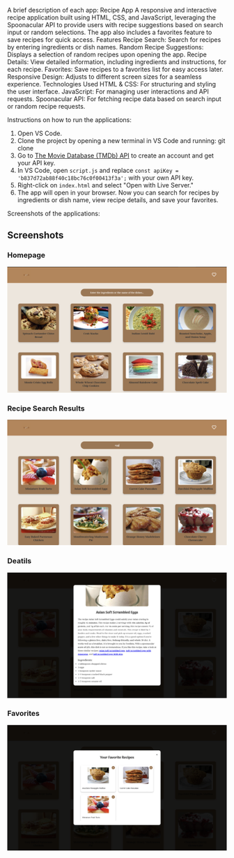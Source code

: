 A brief description of each app:
Recipe App
A responsive and interactive recipe application built using HTML, CSS, and JavaScript, leveraging the Spoonacular API to provide users with recipe suggestions based on search input or random selections. The app also includes a favorites feature to save recipes for quick access.
Features
Recipe Search: Search for recipes by entering ingredients or dish names.
Random Recipe Suggestions: Displays a selection of random recipes upon opening the app.
Recipe Details: View detailed information, including ingredients and instructions, for each recipe.
Favorites: Save recipes to a favorites list for easy access later.
Responsive Design: Adjusts to different screen sizes for a seamless experience.
Technologies Used
HTML & CSS: For structuring and styling the user interface.
JavaScript: For managing user interactions and API requests.
Spoonacular API: For fetching recipe data based on search input or random recipe requests.

Instructions on how to run the applications:
1. Open VS Code.
2. Clone the project by opening a new terminal in VS Code and running: git clone <repository-url>
3. Go to [The Movie Database (TMDb) API](https://spoonacular.com/food-api) to create an account and get your API key.
4. In VS Code, open `script.js` and replace `const apiKey = 'b837d72ab88f40c18bc76c0f00413f3a';` with your own API key.
5. Right-click on `index.html` and select "Open with Live Server."
6. The app will open in your browser. Now you can search for recipes by ingredients or dish name, view recipe details, and save your favorites.

Screenshots of the applications:
## Screenshots
### Homepage
![Homepage](RecipeApp/public/screenshots/screen1.png)

### Recipe Search Results
![Recipe Search Results](RecipeApp/public/screenshots/screen2.png)

### Deatils
![Recipe Details Modal](RecipeApp/public/screenshots/screen3.png)

### Favorites
![Favorites List](RecipeApp/public/screenshots/screen4.png)